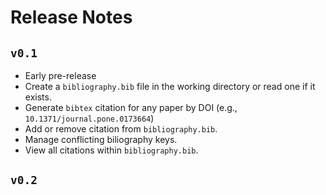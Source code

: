 # Release Notes

## `v0.1`
- Early pre-release
- Create a `bibliography.bib` file in the working directory or read one if it exists.
- Generate `bibtex` citation for any paper by DOI (e.g., `10.1371/journal.pone.0173664`)
- Add or remove citation from `bibliography.bib`.
- Manage conflicting biliography keys.
- View all citations within `bibliography.bib`.

## `v0.2`